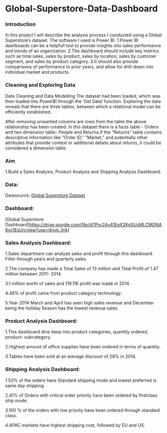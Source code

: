 # Global-Superstore-Data-Dashboard

### Introduction
In this project I will describe the analysis process I conducted using a Global Superstore’s dataset. The software I used is Power BI. 
1.Power BI dashboards can be a helpfull tool to provide insights into sales performance and trends of an organization.
2.The dashboard should include key metrics such as total sales, sales by product, sales by location, sales by customer segment, and sales by product category.
3.It should also provide comparisons of performance to prior years, and allow for drill-down into individual market and products.

### Cleaning and Exploring Data
Data Cleaning and Data Modelling
The dataset had been loaded, which was then loaded into PowerBI through the ‘Get Data’ function.
Exploring the data reveals that there are three tables, between which a relational model can be efficiently established.

After removing unwanted columns are rows from the table the above relationship has been created.
In this dataset there is a facts table - Orders and two dimension table- People and Returns.If the "Returns" table contains descriptive information like "Order ID," "Market," and potentially other attributes that provide context or additional details about returns, it could be considered a dimension table.

### Aim
1.Build a Sales Analysis, Product Analysis and Shipping Analysis Dashboard.

### Data:
Datasource: [Global Superstore Dataset](https://docs.google.com/spreadsheets/d/1YgbIyu64VAlOP9fM0ysYWZoAHdjCyuuO/edit?usp=drive_link&ouid=108082816022698844739&rtpof=true&sd=true)

### Dashboard:
[Global Superstore Dashboard]https://drive.google.com/file/d/1Por24v41EeX2KgSUsMLCMDNA6yc1EdJn/view?usp=drive_link)


### Sales Analysis Dashboard:

1.Sales department can analyze sales and profit through this dashboard. Filter through years and quarterly sales.

2.The company has made a Total Sales of 13 million and Total Profit of 1.47 million between 2011- 2014.

3.1 million worth of sales and 119.11K profit was made in 2014.

4.46% of profit came from product category technology.

5.Year 2014 March and April has seen high sales revenue and December being the holiday Season has the lowest revenue sales.


### Product Analysis Dashboard:

1.This dashboard dive deep into product categories, quantity ordered, product- subcategory.

2.Highest amount of office supplies have been ordered in terms of quantity.

3.Tables have been sold at an average discount of 28% in 2014.


### Shipping Analysis Dashboard:

1.53% of the orders have Standard shipping mode and lowest preferred is same day shipping.

2.41% of Orders with critical order priority have been ordered by firstclass ship mode.

3.100 % of the orders with low priority have been ordered through standard class.

4.APAC markets have highest shipping cost, followed by EU and US.



